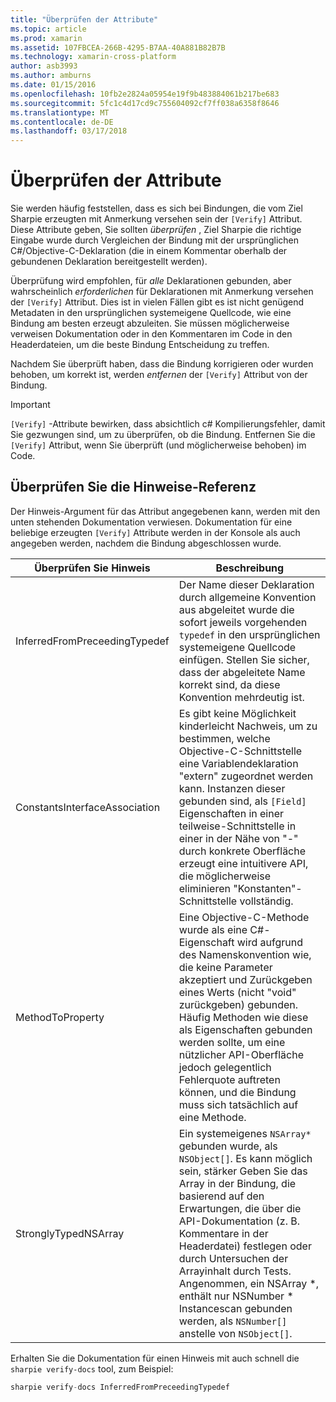 ```yaml
---
title: "Überprüfen der Attribute"
ms.topic: article
ms.prod: xamarin
ms.assetid: 107FBCEA-266B-4295-B7AA-40A881B82B7B
ms.technology: xamarin-cross-platform
author: asb3993
ms.author: amburns
ms.date: 01/15/2016
ms.openlocfilehash: 10fb2e2824a05954e19f9b483884061b217be683
ms.sourcegitcommit: 5fc1c4d17cd9c755604092cf7ff038a6358f8646
ms.translationtype: MT
ms.contentlocale: de-DE
ms.lasthandoff: 03/17/2018
---
```

# <a name="verify-attributes"></a>Überprüfen der Attribute


Sie werden häufig feststellen, dass es sich bei Bindungen, die vom Ziel Sharpie erzeugten mit Anmerkung versehen sein der `[Verify]` Attribut. Diese Attribute geben, Sie sollten _überprüfen_ , Ziel Sharpie die richtige Eingabe wurde durch Vergleichen der Bindung mit der ursprünglichen C#/Objective-C-Deklaration (die in einem Kommentar oberhalb der gebundenen Deklaration bereitgestellt werden).

Überprüfung wird empfohlen, für _alle_ Deklarationen gebunden, aber wahrscheinlich _erforderlichen_ für Deklarationen mit Anmerkung versehen der `[Verify]` Attribut. Dies ist in vielen Fällen gibt es ist nicht genügend Metadaten in den ursprünglichen systemeigene Quellcode, wie eine Bindung am besten erzeugt abzuleiten. Sie müssen möglicherweise verweisen Dokumentation oder in den Kommentaren im Code in den Headerdateien, um die beste Bindung Entscheidung zu treffen.

Nachdem Sie überprüft haben, dass die Bindung korrigieren oder wurden behoben, um korrekt ist, werden _entfernen_ der `[Verify]` Attribut von der Bindung.

> [!IMPORTANT]
> `[Verify]` -Attribute bewirken, dass absichtlich c# Kompilierungsfehler, damit Sie gezwungen sind, um zu überprüfen, ob die Bindung. Entfernen Sie die `[Verify]` Attribut, wenn Sie überprüft (und möglicherweise behoben) im Code.

## <a name="verify-hints-reference"></a>Überprüfen Sie die Hinweise-Referenz

Der Hinweis-Argument für das Attribut angegebenen kann, werden mit den unten stehenden Dokumentation verwiesen. Dokumentation für eine beliebige erzeugten `[Verify]` Attribute werden in der Konsole als auch angegeben werden, nachdem die Bindung abgeschlossen wurde.

|Überprüfen Sie Hinweis|Beschreibung|
|---|---|
|InferredFromPreceedingTypedef|Der Name dieser Deklaration durch allgemeine Konvention aus abgeleitet wurde die sofort jeweils vorgehenden `typedef` in den ursprünglichen systemeigene Quellcode einfügen. Stellen Sie sicher, dass der abgeleitete Name korrekt sind, da diese Konvention mehrdeutig ist.|
|ConstantsInterfaceAssociation|Es gibt keine Möglichkeit kinderleicht Nachweis, um zu bestimmen, welche Objective-C-Schnittstelle eine Variablendeklaration "extern" zugeordnet werden kann. Instanzen dieser gebunden sind, als `[Field]` Eigenschaften in einer teilweise-Schnittstelle in einer in der Nähe von "-" durch konkrete Oberfläche erzeugt eine intuitivere API, die möglicherweise eliminieren "Konstanten"-Schnittstelle vollständig.|
|MethodToProperty|Eine Objective-C-Methode wurde als eine C#-Eigenschaft wird aufgrund des Namenskonvention wie, die keine Parameter akzeptiert und Zurückgeben eines Werts (nicht "void" zurückgeben) gebunden. Häufig Methoden wie diese als Eigenschaften gebunden werden sollte, um eine nützlicher API-Oberfläche jedoch gelegentlich Fehlerquote auftreten können, und die Bindung muss sich tatsächlich auf eine Methode.|
|StronglyTypedNSArray|Ein systemeigenes `NSArray*` gebunden wurde, als `NSObject[]`. Es kann möglich sein, stärker Geben Sie das Array in der Bindung, die basierend auf den Erwartungen, die über die API-Dokumentation (z. B. Kommentare in der Headerdatei) festlegen oder durch Untersuchen der Arrayinhalt durch Tests. Angenommen, ein NSArray *, enthält nur NSNumber * Instancescan gebunden werden, als `NSNumber[]` anstelle von `NSObject[]`.|

Erhalten Sie die Dokumentation für einen Hinweis mit auch schnell die `sharpie verify-docs` tool, zum Beispiel:

```csharp
sharpie verify-docs InferredFromPreceedingTypedef
```

